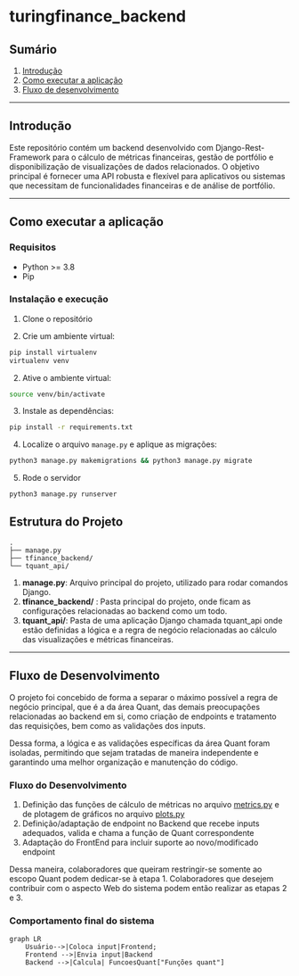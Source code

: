 # turingfinance_backend

## Sumário
1. [Introdução](#introdução)
1. [Como executar a aplicação](#como-executar-a-aplicação)
1. [Fluxo de desenvolvimento](#fluxo-de-desenvolvimento)

<hr>

## Introdução

Este repositório contém um backend desenvolvido com Django-Rest-Framework para o cálculo de métricas financeiras, gestão de portfólio e disponibilização de visualizações de dados relacionados. O objetivo principal é fornecer uma API robusta e flexível para aplicativos ou sistemas que necessitam de funcionalidades financeiras e de análise de portfólio.

<hr>

## Como executar a aplicação

### Requisitos
* Python >= 3.8
* Pip

### Instalação e execução

1. Clone o repositório

1. Crie um ambiente virtual: 
```bash
pip install virtualenv
virtualenv venv
```

2. Ative o ambiente virtual:
```bash
source venv/bin/activate
```

3. Instale as dependências:
```bash
pip install -r requirements.txt
```

4. Localize o arquivo `manage.py` e aplique as migrações:
```bash
python3 manage.py makemigrations && python3 manage.py migrate
```

5. Rode o servidor
```bash
python3 manage.py runserver
```

## Estrutura do Projeto

```
.
├── manage.py
├── tfinance_backend/
└── tquant_api/
```

1. **manage.py**: Arquivo principal do projeto, utilizado para rodar comandos Django.
2. **tfinance_backend/** : Pasta principal do projeto, onde ficam as configurações relacionadas ao backend como um todo.
3. **tquant_api/**: Pasta de uma aplicação Django chamada tquant_api onde estão definidas a lógica e a regra de negócio relacionadas ao cálculo das visualizações e métricas financeiras.

<hr>

## Fluxo de Desenvolvimento

O projeto foi concebido de forma a separar o máximo possível a regra de negócio principal, que é a da área Quant, das demais preocupações relacionadas ao backend em si, como criação de endpoints e tratamento das requisições, bem como as validações dos inputs. 

Dessa forma, a lógica e as validações específicas da área Quant foram isoladas, permitindo que sejam tratadas de maneira independente e garantindo uma melhor organização e manutenção do código.

### Fluxo do Desenvolvimento
1. Definição das funções de cálculo de métricas no arquivo [metrics.py](https://github.com/rodrigomarcolin/turingfinance_backend/blob/main/tfinance_backend/tquant_api/metrics.py) e de plotagem de gráficos no arquivo [plots.py](https://github.com/rodrigomarcolin/turingfinance_backend/blob/main/tfinance_backend/tquant_api/plots.py)
2. Definição/adaptação de endpoint no Backend que recebe inputs adequados, valida e chama a função de Quant correspondente
3. Adaptação do FrontEnd para incluir suporte ao novo/modificado endpoint

Dessa maneira, colaboradores que queiram restringir-se somente ao escopo Quant podem dedicar-se à etapa 1. Colaboradores que desejem contribuir com o aspecto Web do sistema podem então realizar as etapas 2 e 3.

### Comportamento final do sistema

```mermaid
graph LR
    Usuário-->|Coloca input|Frontend;
    Frontend -->|Envia input|Backend
    Backend -->|Calcula| FuncoesQuant["Funções quant"]
```
